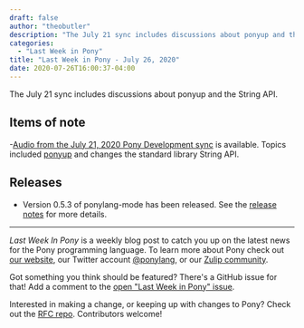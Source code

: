 ```yaml
---
draft: false
author: "theobutler"
description: "The July 21 sync includes discussions about ponyup and the String API."
categories:
  - "Last Week in Pony"
title: "Last Week in Pony - July 26, 2020"
date: 2020-07-26T16:00:37-04:00
---
```


The July 21 sync includes discussions about ponyup and the String API.
<!--more-->

## Items of note

-[Audio from the July 21, 2020 Pony Development sync](https://sync-recordings.ponylang.io/r/2020_07_21.m4a) is available. Topics included [ponyup](https://github.com/ponylang/ponyup) and changes the standard library String API.

## Releases

- Version 0.5.3 of ponylang-mode has been released. See the [release notes](https://github.com/ponylang/ponylang-mode/releases/tag/0.5.3) for more details.

---

_Last Week In Pony_ is a weekly blog post to catch you up on the latest news for the Pony programming language. To learn more about Pony check out [our website](https://ponylang.io), our Twitter account [@ponylang](https://twitter.com/ponylang), or our [Zulip community](https://ponylang.zulipchat.com).

Got something you think should be featured? There's a GitHub issue for that! Add a comment to the [open "Last Week in Pony" issue](https://github.com/ponylang/ponylang.github.io/issues?q=is%3Aissue+is%3Aopen+label%3Alast-week-in-pony).

Interested in making a change, or keeping up with changes to Pony? Check out the [RFC repo](https://github.com/ponylang/rfcs). Contributors welcome!
